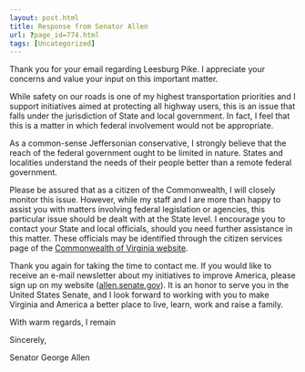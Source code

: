 ```yaml
---
layout: post.html
title: Response from Senator Allen
url: ?page_id=774.html
tags: [Uncategorized]
---
```

Thank you for your email regarding Leesburg Pike. I appreciate your concerns and value your input on this important matter.

While safety on our roads is one of my highest transportation priorities and I support initiatives aimed at protecting all highway users, this is an issue that falls under the jurisdiction of State and local government. In fact, I feel that this is a matter in which federal involvement would not be appropriate.

As a common-sense Jeffersonian conservative, I strongly believe that the reach of the federal government ought to be limited in nature. States and localities understand the needs of their people better than a remote federal government.

Please be assured that as a citizen of the Commonwealth, I will closely monitor this issue. However, while my staff and I are more than happy to assist you with matters involving federal legislation or agencies, this particular issue should be dealt with at the State level. I encourage you to contact your State and local officials, should you need further assistance in this matter. These officials may be identified through the citizen services page of the [Commonwealth of Virginia website](http://www.vipnet.org/portal/services/citizenservices.htm).

Thank you again for taking the time to contact me. If you would like to receive an e-mail newsletter about my initiatives to improve America, please sign up on my website ([allen.senate.gov](http://allen.senate.gov)). It is an honor to serve you in the United States Senate, and I look forward to working with you to make Virginia and America a better place to live, learn, work and raise a family.

With warm regards, I remain

Sincerely,

Senator George Allen
